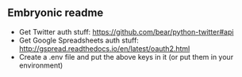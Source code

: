 ## Embryonic readme

* Get Twitter auth stuff: https://github.com/bear/python-twitter#api
* Get Google Spreadsheets auth stuff: http://gspread.readthedocs.io/en/latest/oauth2.html
* Create a .env file and put the above keys in it (or put them in your environment)
